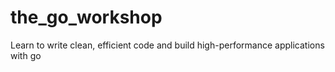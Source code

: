 # the_go_workshop
Learn to write clean, efficient code and build high-performance applications with go
